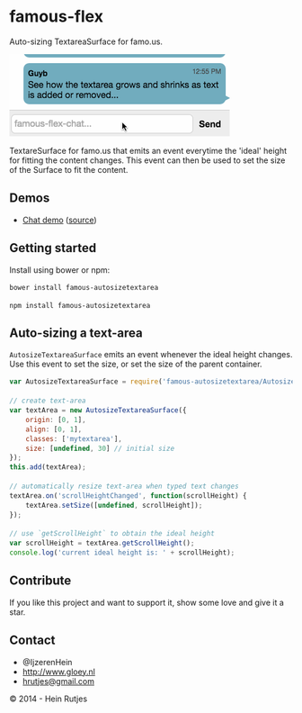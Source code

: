 famous-flex
==========

Auto-sizing TextareaSurface for famo.us.

![Screenshot](screenshot.gif)

TextareSurface for famo.us that emits an event everytime the 'ideal' height for fitting the
content changes. This event can then be used to set the size of the Surface to fit the content.

## Demos

- [Chat demo](https://rawgit.com/IjzerenHein/famous-flex-chat/master/dist/index.html) ([source](https://github.com/IjzerenHein/famous-flex-chat))


## Getting started

Install using bower or npm:

	bower install famous-autosizetextarea

	npm install famous-autosizetextarea


## Auto-sizing a text-area

`AutosizeTextareaSurface` emits an event whenever the ideal height changes. Use this
event to set the size, or set the size of the parent container.

```javascript
var AutosizeTextareaSurface = require('famous-autosizetextarea/AutosizeTextareaSurface');

// create text-area
var textArea = new AutosizeTextareaSurface({
	origin: [0, 1],
	align: [0, 1],
	classes: ['mytextarea'],
	size: [undefined, 30] // initial size
});
this.add(textArea);

// automatically resize text-area when typed text changes
textArea.on('scrollHeightChanged', function(scrollHeight) {
	textArea.setSize([undefined, scrollHeight]);
});

// use `getScrollHeight` to obtain the ideal height
var scrollHeight = textArea.getScrollHeight();
console.log('current ideal height is: ' + scrollHeight);
```


## Contribute

If you like this project and want to support it, show some love
and give it a star.


## Contact
- 	@IjzerenHein
- 	http://www.gloey.nl
- 	hrutjes@gmail.com

© 2014 - Hein Rutjes
